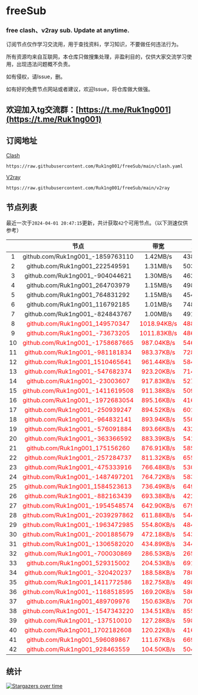 # freeSub
### free clash、v2ray sub. Update at anytime.

订阅节点仅作学习交流用，用于查找资料，学习知识，不要做任何违法行为。

所有资源均来自互联网，本仓库只做搜集处理，非盈利目的，仅供大家交流学习使用，出现违法问题概不负责。

如有侵权，请Issue，删。

如有好的免费节点网站或者建议，欢迎Issue，将仓库做大做强。

## 欢迎加入tg交流群：[https://t.me/Ruk1ng001](https://t.me/Ruk1ng001)


## 订阅地址
[Clash](https://raw.githubusercontent.com/Ruk1ng001/freeSub/main/clash.yaml)
```
https://raw.githubusercontent.com/Ruk1ng001/freeSub/main/clash.yaml
```
[V2ray](https://raw.githubusercontent.com/Ruk1ng001/freeSub/main/v2ray)
```
https://raw.githubusercontent.com/Ruk1ng001/freeSub/main/v2ray
```

## 节点列表

最近一次于`2024-04-01 20:47:15`更新，共计获取`42`个可用节点。（以下测速仅供参考）

|  | 节点 | 带宽 | 延迟 |
|:-:|:--:|:--:|:--:|
 | 1 | github.com/Ruk1ng001_-1859763110 | 1.42MB/s | 438.00ms |
 | 2 | github.com/Ruk1ng001_222549591 | 1.31MB/s | 503.00ms |
 | 3 | github.com/Ruk1ng001_-904044621 | 1.30MB/s | 462.00ms |
 | 4 | github.com/Ruk1ng001_264703979 | 1.15MB/s | 498.00ms |
 | 5 | github.com/Ruk1ng001_764831292 | 1.15MB/s | 454.00ms |
 | 6 | github.com/Ruk1ng001_116792185 | 1.01MB/s | 748.00ms |
 | 7 | github.com/Ruk1ng001_-824843767 | 1.00MB/s | 491.00ms |
 | 8 | <font color=red>github.com/Ruk1ng001_149570347</font> | <font color=red>1018.94KB/s</font> | <font color=red>488.00ms</font> |
 | 9 | <font color=red>github.com/Ruk1ng001_-73673205</font> | <font color=red>1011.83KB/s</font> | <font color=red>486.00ms</font> |
 | 10 | <font color=red>github.com/Ruk1ng001_-1758687665</font> | <font color=red>987.04KB/s</font> | <font color=red>546.00ms</font> |
 | 11 | <font color=red>github.com/Ruk1ng001_-981181834</font> | <font color=red>983.37KB/s</font> | <font color=red>728.00ms</font> |
 | 12 | <font color=red>github.com/Ruk1ng001_1510465641</font> | <font color=red>961.44KB/s</font> | <font color=red>584.00ms</font> |
 | 13 | <font color=red>github.com/Ruk1ng001_-547682374</font> | <font color=red>923.20KB/s</font> | <font color=red>714.00ms</font> |
 | 14 | <font color=red>github.com/Ruk1ng001_-23003607</font> | <font color=red>917.83KB/s</font> | <font color=red>527.00ms</font> |
 | 15 | <font color=red>github.com/Ruk1ng001_-1411619508</font> | <font color=red>911.38KB/s</font> | <font color=red>509.00ms</font> |
 | 16 | <font color=red>github.com/Ruk1ng001_-1972683054</font> | <font color=red>895.16KB/s</font> | <font color=red>416.00ms</font> |
 | 17 | <font color=red>github.com/Ruk1ng001_-250939247</font> | <font color=red>894.52KB/s</font> | <font color=red>601.00ms</font> |
 | 18 | <font color=red>github.com/Ruk1ng001_-964832141</font> | <font color=red>893.94KB/s</font> | <font color=red>550.00ms</font> |
 | 19 | <font color=red>github.com/Ruk1ng001_-576091884</font> | <font color=red>893.66KB/s</font> | <font color=red>432.00ms</font> |
 | 20 | <font color=red>github.com/Ruk1ng001_-363366592</font> | <font color=red>883.39KB/s</font> | <font color=red>541.00ms</font> |
 | 21 | <font color=red>github.com/Ruk1ng001_175156260</font> | <font color=red>876.91KB/s</font> | <font color=red>585.00ms</font> |
 | 22 | <font color=red>github.com/Ruk1ng001_-257284737</font> | <font color=red>811.32KB/s</font> | <font color=red>655.00ms</font> |
 | 23 | <font color=red>github.com/Ruk1ng001_-475333916</font> | <font color=red>766.48KB/s</font> | <font color=red>530.00ms</font> |
 | 24 | <font color=red>github.com/Ruk1ng001_-1487497201</font> | <font color=red>764.72KB/s</font> | <font color=red>583.00ms</font> |
 | 25 | <font color=red>github.com/Ruk1ng001_1584523613</font> | <font color=red>736.49KB/s</font> | <font color=red>649.00ms</font> |
 | 26 | <font color=red>github.com/Ruk1ng001_-882163439</font> | <font color=red>693.38KB/s</font> | <font color=red>422.00ms</font> |
 | 27 | <font color=red>github.com/Ruk1ng001_-1954548574</font> | <font color=red>642.90KB/s</font> | <font color=red>679.00ms</font> |
 | 28 | <font color=red>github.com/Ruk1ng001_-2039297862</font> | <font color=red>611.88KB/s</font> | <font color=red>544.00ms</font> |
 | 29 | <font color=red>github.com/Ruk1ng001_-1963472985</font> | <font color=red>554.80KB/s</font> | <font color=red>484.00ms</font> |
 | 30 | <font color=red>github.com/Ruk1ng001_-2001885679</font> | <font color=red>472.18KB/s</font> | <font color=red>543.00ms</font> |
 | 31 | <font color=red>github.com/Ruk1ng001_-1306582020</font> | <font color=red>434.89KB/s</font> | <font color=red>344.00ms</font> |
 | 32 | <font color=red>github.com/Ruk1ng001_-700030869</font> | <font color=red>286.53KB/s</font> | <font color=red>265.00ms</font> |
 | 33 | <font color=red>github.com/Ruk1ng001_529315002</font> | <font color=red>204.53KB/s</font> | <font color=red>691.00ms</font> |
 | 34 | <font color=red>github.com/Ruk1ng001_-320420237</font> | <font color=red>188.58KB/s</font> | <font color=red>780.00ms</font> |
 | 35 | <font color=red>github.com/Ruk1ng001_1411772586</font> | <font color=red>182.75KB/s</font> | <font color=red>498.00ms</font> |
 | 36 | <font color=red>github.com/Ruk1ng001_-1168518595</font> | <font color=red>169.20KB/s</font> | <font color=red>586.00ms</font> |
 | 37 | <font color=red>github.com/Ruk1ng001_489709976</font> | <font color=red>150.63KB/s</font> | <font color=red>700.00ms</font> |
 | 38 | <font color=red>github.com/Ruk1ng001_-1547343220</font> | <font color=red>134.51KB/s</font> | <font color=red>855.00ms</font> |
 | 39 | <font color=red>github.com/Ruk1ng001_-137510010</font> | <font color=red>127.28KB/s</font> | <font color=red>598.00ms</font> |
 | 40 | <font color=red>github.com/Ruk1ng001_1702182608</font> | <font color=red>120.22KB/s</font> | <font color=red>416.00ms</font> |
 | 41 | <font color=red>github.com/Ruk1ng001_596089867</font> | <font color=red>111.67KB/s</font> | <font color=red>669.00ms</font> |
 | 42 | <font color=red>github.com/Ruk1ng001_928463559</font> | <font color=red>104.50KB/s</font> | <font color=red>504.00ms</font> |


## 统计

[![Stargazers over time](https://starchart.cc/Ruk1ng001/freeSub.svg)](https://starchart.cc/Ruk1ng001/freeSub)
